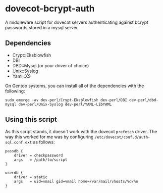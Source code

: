# dovecot-bcrypt-auth
A middleware script for dovecot servers authenticating against bcrypt passwords stored in a mysql server

## Dependencies
 - Crypt::Eksblowfish
 - DBI
 - DBD::Mysql (or your driver of choice)
 - Unix::Syslog
 - Yaml::XS
 
On Gentoo systems, you can install all of the dependencies with the following:

```
sudo emerge -av dev-perl/Crypt-Eksblowfish dev-perl/DBI dev-perl/dbd-mysql dev-perl/Unix-Syslog dev-perl/YAML-LibYAML
```
## Using this script
As this script stands, it doesn't work with the dovecot `prefetch` driver. The way this worked for me was by
configuring `/etc/dovecot/conf.d/auth-sql.conf.ext` as follows:

```
passdb {
    driver = checkpassword
    args   = /path/to/script
}

userdb {
    driver = static
    args   = uid=vmail gid=vmail home=/var/mail/vhosts/%d/%n
}
```
